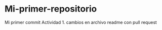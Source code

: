 # Mi-primer-repositorio

Mi primer commit 
Actividad 1. cambios en archivo readme con pull request 
